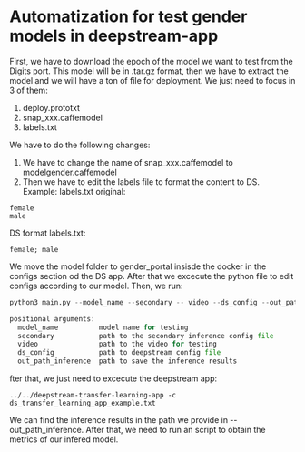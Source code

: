# Automatization for test gender models in deepstream-app

First, we have to download the epoch of the model we want to test from the Digits port.
This model will be in .tar.gz format, then we have to extract the model and we will have
a ton of file for deployment. We just need to focus in 3 of them:

1. deploy.prototxt
2. snap_xxx.caffemodel
3. labels.txt

We have to do the following changes:
1. We have to change the name of snap_xxx.caffemodel to modelgender.caffemodel
2. Then we have to edit the labels file to format the content to DS. Example:
labels.txt original:
```
female
male
```
DS format labels.txt:
```
female; male
```

We move the model folder to gender_portal insisde the docker in the configs section od the DS app.
After that we excecute the python file to edit configs according to our model. Then, we run:

```python
python3 main.py --model_name --secondary -- video --ds_config --out_path_inference

positional arguments:
  model_name          model name for testing
  secondary           path to the secondary inference config file
  video               path to the video for testing
  ds_config           path to deepstream config file
  out_path_inference  path to save the inference results
```

fter that, we just need to excecute the deepstream app:

```
../../deepstream-transfer-learning-app -c ds_transfer_learning_app_example.txt
```
We can find the inference results in the path we provide in --out_path_inference. After that, we need
to run an script to obtain the metrics of our infered model.

